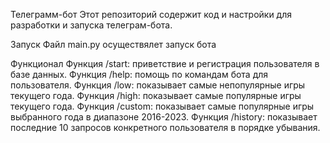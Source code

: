 Телеграмм-бот
Этот репозиторий содержит код и настройки для разработки и запуска телеграм-бота.

Запуск
Файл main.py осуществялет запуск бота

Функционал
Функция /start: приветствие и регистрация пользователя в базе данных.
Функция /help: помощь по командам бота для пользователя.
Функция /low: показывает самые непопулярные игры текущего года.
Функция /high: показывает самые популярные игры текущего года.
Функция /custom: показывает самые популярные игры выбранного года в диапазоне 2016-2023.
Функция /history: показывает последние 10 запросов конкретного пользователя в порядке убывания.
